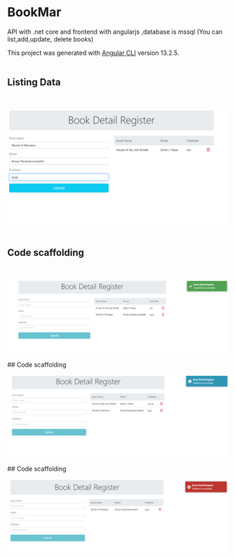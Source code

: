 # BookMar
API with .net core and frontend with angularjs ,database is mssql (You can list,add,update, delete books)

This project was generated with [Angular CLI](https://github.com/angular/angular-cli) version 13.2.5.
<br/>
<br/>
## Listing Data
<br/>
<br/>
<img src="ReadMeImages/1.PNG">
<br/>
<br/>

## Code scaffolding
<br/>
<br/>
<img src="ReadMeImages/2.PNG">
<br/>
<br/>
## Code scaffolding
<br/>
<br/>
<img src="ReadMeImages/3.PNG">
<br/>
<br/>
## Code scaffolding
<br/>
<br/>
<img src="ReadMeImages/4.PNG">
<br/>
<br/>
